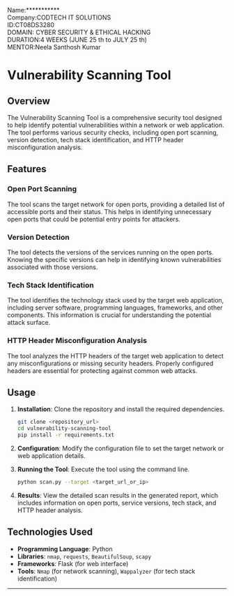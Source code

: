 Name:***********<br>
Company:CODTECH IT SOLUTIONS<br>
ID:CT08DS3280<br>
DOMAIN: CYBER SECURITY & ETHICAL HACKING<br>
DURATION:4 WEEKS (JUNE 25 th to JULY 25 th)<br>
MENTOR:Neela Santhosh Kumar<br>



# Vulnerability Scanning Tool

## Overview

The Vulnerability Scanning Tool is a comprehensive security tool designed to help identify potential vulnerabilities within a network or web application. The tool performs various security checks, including open port scanning, version detection, tech stack identification, and HTTP header misconfiguration analysis.

## Features

### Open Port Scanning
The tool scans the target network for open ports, providing a detailed list of accessible ports and their status. This helps in identifying unnecessary open ports that could be potential entry points for attackers.

### Version Detection
The tool detects the versions of the services running on the open ports. Knowing the specific versions can help in identifying known vulnerabilities associated with those versions.

### Tech Stack Identification
The tool identifies the technology stack used by the target web application, including server software, programming languages, frameworks, and other components. This information is crucial for understanding the potential attack surface.

### HTTP Header Misconfiguration Analysis
The tool analyzes the HTTP headers of the target web application to detect any misconfigurations or missing security headers. Properly configured headers are essential for protecting against common web attacks.

## Usage

1. **Installation**: Clone the repository and install the required dependencies.
   ```sh
   git clone <repository_url>
   cd vulnerability-scanning-tool
   pip install -r requirements.txt
   ```

2. **Configuration**: Modify the configuration file to set the target network or web application details.

3. **Running the Tool**: Execute the tool using the command line.
   ```sh
   python scan.py --target <target_url_or_ip>
   ```

4. **Results**: View the detailed scan results in the generated report, which includes information on open ports, service versions, tech stack, and HTTP header analysis.

## Technologies Used

- **Programming Language**: Python
- **Libraries**: `nmap`, `requests`, `BeautifulSoup`, `scapy`
- **Frameworks**: Flask (for web interface)
- **Tools**: `Nmap` (for network scanning), `Wappalyzer` (for tech stack identification)

---

